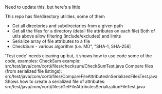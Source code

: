 Need to update this, but here's a little 

This repo has file/directory utilities, some of them
- Get all directories and subdirectories from a given path
- Get all the files for a directory (detail file attributes on each file)
Both of utils above allow filtering (include/excludes) and limits
- Serialize array of file attributes to a file
- CheckSum - various algorithm (i.e. MD", "SHA-1, SHA-256)

'Test code' needs cleaning up but, it shows how to use code some of the code, examples:
  CheckSum example: src/test/java/com/corti/files/checksum/CheckSumTest.java
  Compare files (from serialized file listings): src/test/java/com/corti/files/CompareFileAttributesInSerializedFilesTest.java
  Shows how to create a serialized file of attributes: src/test/java/com/corti/files/GetFileAttributesSerializationFileTest.java
